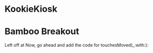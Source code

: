 # KookieKiosk
# Bamboo Breakout
Left off at 
Now, go ahead and add the code for touchesMoved(_:with:):

